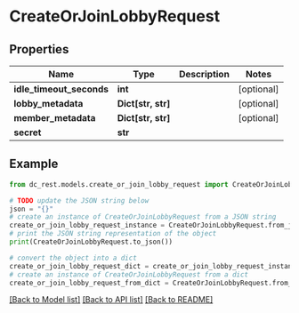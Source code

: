 # CreateOrJoinLobbyRequest


## Properties

Name | Type | Description | Notes
------------ | ------------- | ------------- | -------------
**idle_timeout_seconds** | **int** |  | [optional] 
**lobby_metadata** | **Dict[str, str]** |  | [optional] 
**member_metadata** | **Dict[str, str]** |  | [optional] 
**secret** | **str** |  | 

## Example

```python
from dc_rest.models.create_or_join_lobby_request import CreateOrJoinLobbyRequest

# TODO update the JSON string below
json = "{}"
# create an instance of CreateOrJoinLobbyRequest from a JSON string
create_or_join_lobby_request_instance = CreateOrJoinLobbyRequest.from_json(json)
# print the JSON string representation of the object
print(CreateOrJoinLobbyRequest.to_json())

# convert the object into a dict
create_or_join_lobby_request_dict = create_or_join_lobby_request_instance.to_dict()
# create an instance of CreateOrJoinLobbyRequest from a dict
create_or_join_lobby_request_from_dict = CreateOrJoinLobbyRequest.from_dict(create_or_join_lobby_request_dict)
```
[[Back to Model list]](../README.md#documentation-for-models) [[Back to API list]](../README.md#documentation-for-api-endpoints) [[Back to README]](../README.md)


